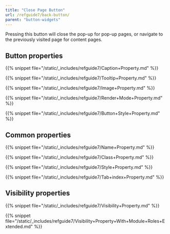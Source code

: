 ```yaml
---
title: "Close Page Button"
url: /refguide7/back-button/
parent: "button-widgets"
---
```


Pressing this button will close the pop-up for pop-up pages, or navigate to the previously visited page for content pages.

## Button properties

{{% snippet file="/static/_includes/refguide7/Caption+Property.md" %}}

{{% snippet file="/static/_includes/refguide7/Tooltip+Property.md" %}}

{{% snippet file="/static/_includes/refguide7/Image+Property.md" %}}

{{% snippet file="/static/_includes/refguide7/Render+Mode+Property.md" %}}

{{% snippet file="/static/_includes/refguide7/Button+Style+Property.md" %}}

## Common properties

{{% snippet file="/static/_includes/refguide7/Name+Property.md" %}}

{{% snippet file="/static/_includes/refguide7/Class+Property.md" %}}

{{% snippet file="/static/_includes/refguide7/Style+Property.md" %}}

{{% snippet file="/static/_includes/refguide7/Tab+index+Property.md" %}}

## Visibility properties

{{% snippet file="/static/_includes/refguide7/Visibility+Property.md" %}}

{{% snippet file="/static/_includes/refguide7/Visibility+Property+With+Module+Roles+Extended.md" %}}
